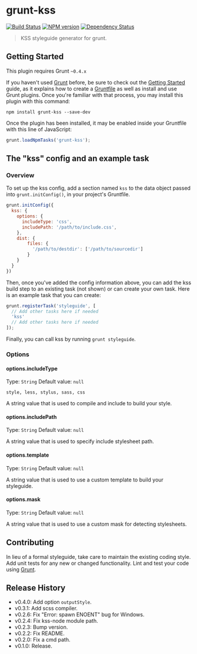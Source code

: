 # grunt-kss

[![Build Status](https://secure.travis-ci.org/t32k/grunt-kss.svg?branch=master)](http://travis-ci.org/t32k/grunt-kss) 
[![NPM version](https://badge.fury.io/js/grunt-kss.svg)](http://badge.fury.io/js/grunt-kss)
[![Dependency Status](https://david-dm.org/t32k/grunt-kss.svg)](https://david-dm.org/t32k/grunt-kss)

> KSS styleguide generator for grunt.

## Getting Started
This plugin requires Grunt `~0.4.x`

If you haven't used [Grunt](http://gruntjs.com/) before, be sure to check out the [Getting Started](http://gruntjs.com/getting-started) guide, as it explains how to create a [Gruntfile](http://gruntjs.com/sample-gruntfile) as well as install and use Grunt plugins. Once you're familiar with that process, you may install this plugin with this command:

```shell
npm install grunt-kss --save-dev
```

Once the plugin has been installed, it may be enabled inside your Gruntfile with this line of JavaScript:

```js
grunt.loadNpmTasks('grunt-kss');
```

## The "kss" config and an example task

### Overview
To set up the kss config, add a section named `kss` to the data object passed into `grunt.initConfig()`, in your project's Gruntfile.

```js
grunt.initConfig({
  kss: {
    options: {
      includeType: 'css',
      includePath: '/path/to/include.css',
    },
    dist: {
	    files: {
	      '/path/to/destdir': ['/path/to/sourcedir']
	    }
  	}
  }
})
```

Then, once you've added the config information above, you can add the kss build step to an existing task (not shown) or can create your own task. Here is an example task that you can create:

```js
grunt.registerTask('styleguide', [
  // Add other tasks here if needed
  'kss'
  // Add other tasks here if needed
]);
```

Finally, you can call kss by running `grunt styleguide`.

### Options

#### options.includeType
Type: `String`
Default value: `null`

`style, less, stylus, sass, css`

A string value that is used to compile and include to build your style.

#### options.includePath
Type: `String`
Default value: `null`

A string value that is used to specify include stylesheet path.

#### options.template
Type: `String`
Default value: `null`

A string value that is used to use a custom template to build your styleguide.

#### options.mask
Type: `String`
Default value: `null`

A string value that is used to use a custom mask for detecting stylesheets.

## Contributing
In lieu of a formal styleguide, take care to maintain the existing coding style. Add unit tests for any new or changed functionality. Lint and test your code using [Grunt](http://gruntjs.com/).

## Release History

+ v0.4.0: Add option `outputStyle`.
+ v0.3.1: Add scss compiler.
+ v0.2.6: Fix "Error: spawn ENOENT" bug for Windows.
+ v0.2.4: Fix kss-node module path.
+ v0.2.3: Bump version.
+ v0.2.2: Fix README.
+ v0.2.0: Fix a cmd path.
+ v0.1.0: Release.
